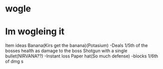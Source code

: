 # wogle
# Im wogleing it
Item ideas
Banana(Kirs get the banana)(Potasium)
-Deals 1/5th of the bosses health as damage to the boss
Shotgun with a single bullet(NIRVANA??)
-Instant loss
Paper hat(So much defense)
-blocks 1/6th of dmg
s